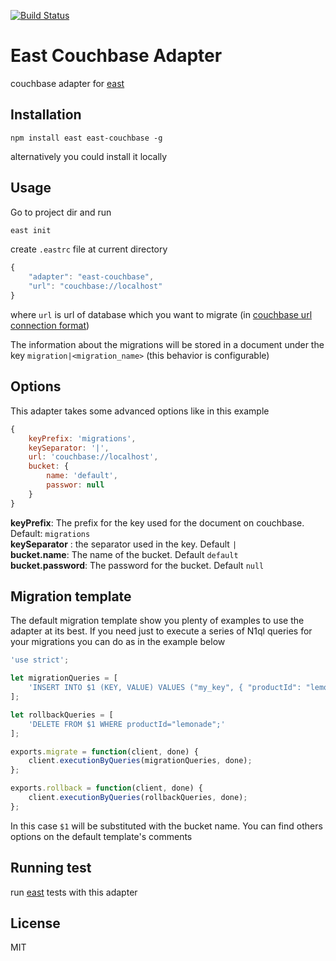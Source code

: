[![Build Status](https://travis-ci.org/ramiel/east-couchbase.svg?branch=master)](https://travis-ci.org/ramiel/east-couchbase)

# East Couchbase Adapter

couchbase adapter for [east](https://github.com/okv/east)

## Installation

`npm install east east-couchbase -g`

alternatively you could install it locally

## Usage

Go to project dir and run

```sh
east init
```

create `.eastrc` file at current directory

```js
{
    "adapter": "east-couchbase",
    "url": "couchbase://localhost"
}
```

where `url` is url of database which you want to migrate (in 
[couchbase url connection format](http://developer.couchbase.com/documentation/server/current/developer-guide/connecting.html))

The information about the migrations will be stored in a document under the key `migration|<migration_name>` (this behavior is configurable)

## Options

This adapter takes some advanced options like in this example

```js
{
    keyPrefix: 'migrations',
    keySeparator: '|',
    url: 'couchbase://localhost',
    bucket: {
        name: 'default',
        passwor: null
    }
}
```

**keyPrefix**: The prefix for the key used for the document on couchbase. Default: `migrations`    
**keySeparator** : the separator used in the key. Default `|`    
**bucket.name**: The name of the bucket. Default `default`    
**bucket.password**: The password for the bucket. Default `null`    

## Migration template

The default migration template show you plenty of examples to use the adapter at its best.
If you need just to execute a series of N1ql queries for your migrations you can do as in the example below

```js
'use strict';

let migrationQueries = [
    'INSERT INTO $1 (KEY, VALUE) VALUES ("my_key", { "productId": "lemonade", "color":"green"})'
];

let rollbackQueries = [
    'DELETE FROM $1 WHERE productId="lemonade";'
];

exports.migrate = function(client, done) {
    client.executionByQueries(migrationQueries, done);
};

exports.rollback = function(client, done) {
    client.executionByQueries(rollbackQueries, done);
};
```

In this case `$1` will be substituted with the bucket name.
You can find others options on the default template's comments

## Running test

run [east](https://github.com/okv/east#running-test) tests with this adapter


## License

MIT


